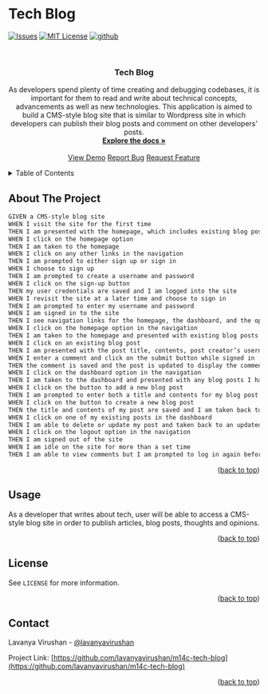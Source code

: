 # Tech Blog

<a name="readme-top"></a>

<!-- PROJECT SHIELDS -->

[![Issues][issues-shield]][issues-url]
[![MIT License][license-shield]][license-url]
[![github][github-shield]][github-url]

<!-- PROJECT LOGO -->
<br />
<div align="center">
  <a href="https://github.com/lavanyavirushan/m14c-tech-blog"></a>
<h3 align="center">Tech Blog</h3>

  <p align="center">
As developers spend plenty of time creating and debugging codebases, it is important for them to read and write about technical concepts, advancements as well as new technologies. This application is aimed to build a CMS-style blog site that is similar to Wordpress site in which developers can publish their blog posts and comment on other developers’ posts.
    <br />
    <a href="https://github.com/lavanyavirushan/m14c-tech-blog"><strong>Explore the docs »</strong></a>
    <br />
    <br />
    <a href="https://lavanyavirushan.github.io/m14c-tech-blog/">View Demo</a>
    <a href="https://github.com/lavanyavirushan/m14c-tech-blog/issues">Report Bug</a>
    <a href="https://github.com/lavanyavirushan/m14c-tech-blog/issues">Request Feature</a>
  </p>
</div>

<!-- TABLE OF CONTENTS -->
<details>
  <summary>Table of Contents</summary>
  <ol>
    <li>
      <a href="#about-the-project">About The Project</a>
    </li>
    <li><a href="#usage">Usage</a></li>
    <li><a href="#license">License</a></li>
    <li><a href="#contact">Contact</a></li>
  </ol>
</details>

<!-- ABOUT THE PROJECT -->

## About The Project

```md
GIVEN a CMS-style blog site
WHEN I visit the site for the first time
THEN I am presented with the homepage, which includes existing blog posts if any have been posted; navigation links for the homepage and the dashboard; and the option to log in
WHEN I click on the homepage option
THEN I am taken to the homepage
WHEN I click on any other links in the navigation
THEN I am prompted to either sign up or sign in
WHEN I choose to sign up
THEN I am prompted to create a username and password
WHEN I click on the sign-up button
THEN my user credentials are saved and I am logged into the site
WHEN I revisit the site at a later time and choose to sign in
THEN I am prompted to enter my username and password
WHEN I am signed in to the site
THEN I see navigation links for the homepage, the dashboard, and the option to log out
WHEN I click on the homepage option in the navigation
THEN I am taken to the homepage and presented with existing blog posts that include the post title and the date created
WHEN I click on an existing blog post
THEN I am presented with the post title, contents, post creator’s username, and date created for that post and have the option to leave a comment
WHEN I enter a comment and click on the submit button while signed in
THEN the comment is saved and the post is updated to display the comment, the comment creator’s username, and the date created
WHEN I click on the dashboard option in the navigation
THEN I am taken to the dashboard and presented with any blog posts I have already created and the option to add a new blog post
WHEN I click on the button to add a new blog post
THEN I am prompted to enter both a title and contents for my blog post
WHEN I click on the button to create a new blog post
THEN the title and contents of my post are saved and I am taken back to an updated dashboard with my new blog post
WHEN I click on one of my existing posts in the dashboard
THEN I am able to delete or update my post and taken back to an updated dashboard
WHEN I click on the logout option in the navigation
THEN I am signed out of the site
WHEN I am idle on the site for more than a set time
THEN I am able to view comments but I am prompted to log in again before I can add, update, or delete comments
```

<p align="right">(<a href="#readme-top">back to top</a>)</p>

<!-- USAGE EXAMPLES -->

## Usage

As a developer that writes about tech, user will be able to access a CMS-style blog site in order to publish articles, blog posts, thoughts and opinions.

<p align="right">(<a href="#readme-top">back to top</a>)</p>

<!-- LICENSE -->

## License

See `LICENSE` for more information.

<p align="right">(<a href="#readme-top">back to top</a>)</p>

<!-- CONTACT -->

## Contact

Lavanya Virushan - [@lavanyavirushan](https://github.com/lavanyavirushan)

Project Link: [https://github.com/lavanyavirushan/m14c-tech-blog](https://github.com/lavanyavirushan/m14c-tech-blog)

<p align="right">(<a href="#readme-top">back to top</a>)</p>

<!-- MARKDOWN LINKS & IMAGES -->

[contributors-shield]: https://img.shields.io/github/contributors/lavanyavirushan/m14c-tech-blog.svg?style=for-the-badge
[contributors-url]: https://github.com/lavanyavirushan/m14c-tech-blog/graphs/contributors
[issues-shield]: https://img.shields.io/github/issues/lavanyavirushan/m14c-tech-blog?style=for-the-badge
[issues-url]: https://github.com/lavanyavirushan/m14c-tech-blog/issues
[license-shield]: https://img.shields.io/github/license/lavanyavirushan/m14c-tech-blog.svg?style=for-the-badge
[license-url]: https://github.com/lavanyavirushan/m14c-tech-blog/blob/main/LICENSE
[github-shield]: https://img.shields.io/badge/-github-black.svg?style=for-the-badge&logo=github&colorB=555
[github-url]: https://github.com/lavanyavirushan/m14c-tech-blog
